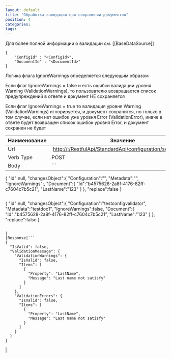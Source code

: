 ```yaml
---
layout: default
title: "Обработка валидации при сохранении документов"
position: 4
categories: 
tags: 
---
```


Для более полной информации о валидации см. [[BaseDataSource]]

```
{
	"ConfigId" : "<ConfigId>",
	"DocumentId" : "<DocumentId>"
}
```

Логика флага IgnoreWarnings определяется следующим образом

Если флаг IgnoreWarnings = false и есть ошибки валидации уровня Warning (ValidationWarnings), то пользователю возвращается список предупреждений в ответе и документ НЕ сохраняется

Если флаг IgnoreWarnings = true то валидация уровня Warning (ValidationWarnings) игнорируется, и документ сохранится, но только в том случае, если нет ошибок уже уровня Error (ValidationError), иначе в ответе будет возвращен список ошибок уровня Error, и документ сохранен не будет

|Наименование|Значение|
|------------|--------|
|Url| [http://<servername>:<port>/RestfulApi/StandardApi/configuration/setdocument](http://10.0.0.12:9999/RestfulApi/StandardApi/configuration/setdocument)|
|Verb Type|POST|
|Body|```
{
   "id":null,
   "changesObject":{
      "Configuration":"<ConfigId>",
      "Metadata":"<DocumentId>",
      "IgnoreWarnings":<IgnoreWarnings>,
      "Document":{
         "Id":"b4575628-2a8f-4176-82ff-c7604c7b5c21",
         "LastName":"123"
      }
   },
   "replace":false
}
```

```
{
   "id":null,
   "changesObject":{
      "Configuration":"testconfigvalidator",
      "Metadata":"testdoc1",
      "IgnoreWarnings":false,
      "Document":{
         "Id":"b4575628-2a8f-4176-82ff-c7604c7b5c21",
         "LastName":"123"
      }
   },
   "replace":false
}
```

|
|Response|```
{
  "IsValid": false,
  "ValidationMessage": {
    "ValidationWarnings": {
      "IsValid": false,
      "Items": [
        {
          "Property": "LastName",
          "Message": "Last name not satisfy"
        }
      ]
    },
    "ValidationErrors": {
      "IsValid": false,
      "Items": [
        {
          "Property": "LastName",
          "Message": "Last name not satisfy"
        }
      ]
    }
  }
}
```

|

